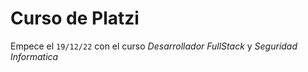 # Curso de **Platzi**

Empece el `19/12/22` con el curso *Desarrollador FullStack* y *Seguridad Informatica*
